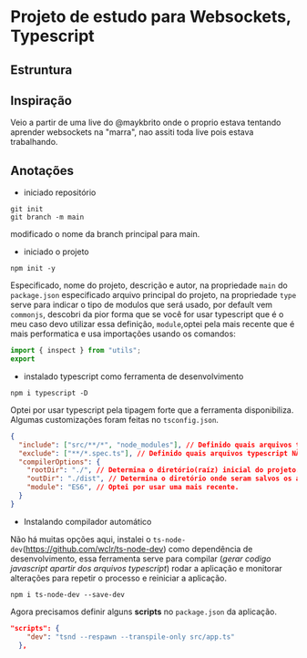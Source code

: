 # Projeto de estudo para Websockets, Typescript

## Estruntura

## Inspiração

Veio a partir de uma live do @maykbrito onde o proprio estava tentando aprender websockets na "marra", nao assiti toda live pois estava trabalhando.

## Anotações

- iniciado repositório

```terminhal
git init
git branch -m main 
```

modificado o nome da branch principal para main.

- iniciado o projeto

```terminhal
npm init -y
```

Especificado, nome do projeto, descrição e autor, na propriedade ```main``` do ```package.json``` especificado arquivo principal do projeto, na propriedade ```type``` serve para indicar o tipo de modulos que será usado, por default vem ```commonjs```, descobri da pior forma que se você for usar typescript que é o meu caso devo utilizar essa definição, ```module```,optei pela mais recente que é mais performatica e usa importações usando os comandos:

```ts
import { inspect } from "utils";
export 
```

- instalado typescript como ferramenta de desenvolvimento

```terminhal
npm i typescript -D
```

Optei por usar typescript pela tipagem forte que a ferramenta disponibiliza. Algumas customizações foram feitas no ```tsconfig.json```.

```json
{
  "include": ["src/**/*", "node_modules"], // Definido quais arquivos typescript serão compilados para javascript. 
  "exclude": ["**/*.spec.ts"], // Definido quais arquivos typescript NÃO serão compilados para javascript. 
  "compilerOptions": {
    "rootDir": "./", // Determina o diretório(raíz) inicial do projeto. 
    "outDir": "./dist", // Determina o diretório onde seram salvos os arquivos javascript que foram compilados apartir dos arquivos typescripts.
    "module": "ES6", // Optei por usar uma mais recente.
  }
}
```

- Instalando compilador automático

Não há muitas opções aqui, instalei o ```ts-node-dev```(<https://github.com/wclr/ts-node-dev>) como dependência de desenvolvimento, essa ferramenta serve para compilar (_gerar codigo javascript apartir dos arquivos typescript_) rodar a aplicação e monitorar alterações para repetir o processo e reiniciar a aplicação.

```terminal
npm i ts-node-dev --save-dev
```

Agora precisamos definir alguns **scripts** no ```package.json``` da aplicação.

```json
"scripts": {
    "dev": "tsnd --respawn --transpile-only src/app.ts"
  },
```
